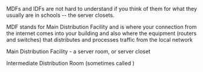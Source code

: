 MDFs and IDFs are not hard to understand if you think of them for what they usually are in schools -- the server closets.

MDF stands for Main Distribution Facility and is where your connection from the internet comes into your building and also where the equipment (routers and switches) that distributes and processes traffic from the local network


Main Distribution Facility - a server room, or server closet

Intermediate Distribution Room (sometimes called )
